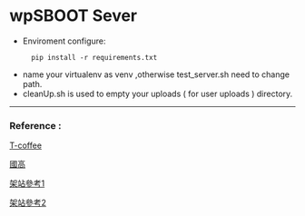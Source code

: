 # wpSBOOT Sever
* Enviroment configure: 
  ```
    pip install -r requirements.txt
  ```
* name your virtualenv as venv ,otherwise test_server.sh need to change path.
* cleanUp.sh is used to empty your uploads ( for user uploads ) directory.

---
### Reference :
[T-coffee](http://tcoffee.crg.cat/apps/tcoffee/do:regular)

[國高](https://www.twcc.ai)

[架站參考1](https://lufficc.com/blog/how-to-serve-flask-applications-with-uwsgi-and-nginx-on-ubuntu)

[架站參考2](https://hackmd.io/@Xpz2MX78SomsO4mV3ejdqg/SyvmmBCfX?type=view#%E6%9E%B6%E7%AB%99%EF%BC%9AuWSGI)
